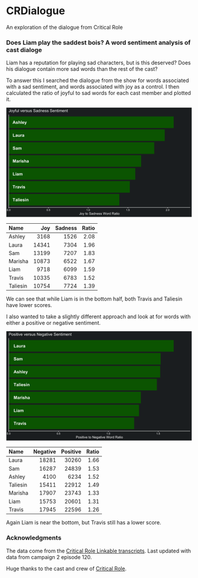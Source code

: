 # CRDialogue
An exploration of the dialogue from Critical Role

### Does Liam play the saddest bois? A word sentiment analysis of cast dialoge

Liam has a reputation for playing sad characters, but is this deserved? Does his dialogue contain more sad words than the rest of the cast?

To answer this I searched the dialogue from the show for words associated with a sad sentiment, and words associated with joy as a control. I then calculated the ratio of joyful to sad words for each cast member and plotted it.

![joyful vs sad](https://github.com/KyleOfCanada/CRDialogue/raw/main/plots/joySadPlot.png)


|Name     |   Joy| Sadness| Ratio|
|:--------|-----:|-------:|-----:|
|Ashley   |  3168|    1526|  2.08|
|Laura    | 14341|    7304|  1.96|
|Sam      | 13199|    7207|  1.83|
|Marisha  | 10873|    6522|  1.67|
|Liam     |  9718|    6099|  1.59|
|Travis   | 10335|    6783|  1.52|
|Taliesin | 10754|    7724|  1.39|

We can see that while Liam is in the bottom half, both Travis and Taliesin have lower scores.

I also wanted to take a slightly different approach and look at for words with either a positive or negative sentiment.

![positive vs negative](https://github.com/KyleOfCanada/CRDialogue/raw/main/plots/positiveNegativePlot.png)


|Name     | Negative| Positive| Ratio|
|:--------|--------:|--------:|-----:|
|Laura    |    18281|    30260|  1.66|
|Sam      |    16287|    24839|  1.53|
|Ashley   |     4100|     6234|  1.52|
|Taliesin |    15411|    22912|  1.49|
|Marisha  |    17907|    23743|  1.33|
|Liam     |    15753|    20601|  1.31|
|Travis   |    17945|    22596|  1.26|

Again Liam is near the bottom, but Travis still has a lower score.

### Acknowledgments
The data come from the [Critical Role Linkable transcripts](https://kryogenix.org/crsearch/). Last updated with data from campaign 2 episode 120.

Huge thanks to the cast and crew of [Critical Role](critrole.com).